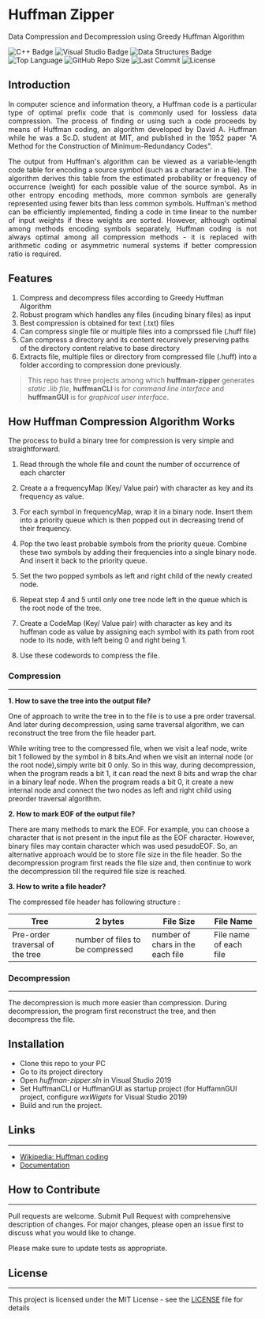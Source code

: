 # Huffman Zipper

Data Compression and Decompression using Greedy Huffman Algorithm

![C++ Badge](https://img.shields.io/static/v1?label=C%2B%2B+&message=17&style=flat-square&logo=C%2B%2B&color=blue&labelColor=03599d)
![Visual Studio Badge](https://img.shields.io/static/v1?label=Visual+Studio&message=2019&style=flat-square&logo=visual+studio&color=grey&labelColor=5d2c92)
![Data Structures Badge](https://img.shields.io/static/v1?label=Data+Structures&message=Algorithm&style=flat-square&color=red&labelColor=007acc)
![Top Language](https://img.shields.io/github/languages/top/ashish-lamsal/huffman-zipper?style=flat-square)
![GitHub Repo Size](https://img.shields.io/github/repo-size/ashish-lamsal/huffman-zipper?style=flat-square&logo=GitHub)
![Last Commit](https://img.shields.io/github/last-commit/ashish-lamsal/huffman-zipper?style=flat-square)
![License](https://img.shields.io/github/license/ashish-lamsal/huffman-zipper?style=flat-square)

## Introduction

<p align ="justify">In computer science and information theory, a Huffman code is a particular type of optimal prefix code that is commonly used for lossless data compression. The process of finding or using such a code proceeds by means of Huffman coding, an algorithm developed by David A. Huffman while he was a Sc.D. student at MIT, and published in the 1952 paper "A Method for the Construction of Minimum-Redundancy Codes".</p>

<p align ="justify">The output from Huffman's algorithm can be viewed as a variable-length code table for encoding a source symbol (such as a character in a file). The algorithm derives this table from the estimated probability or frequency of occurrence (weight) for each possible value of the source symbol. As in other entropy encoding methods, more common symbols are generally represented using fewer bits than less common symbols. Huffman's method can be efficiently implemented, finding a code in time linear to the number of input weights if these weights are sorted. However, although optimal among methods encoding symbols separately, Huffman coding is not always optimal among all compression methods - it is replaced with arithmetic coding or asymmetric numeral systems if better compression ratio is required.

## Features

1. Compress and decompress files according to Greedy Huffman Algorithm
2. Robust program which handles any files (incuding binary files) as input
3. Best compression is obtained for text (.txt) files
4. Can compress single file or multiple files into a comprssed file (.huff file)
5. Can compress a directory and its content recursively preserving paths of the directory content relative to base directory
6. Extracts file, multiple files or directory from compressed file (.huff) into a folder according to compression done previously.

> This repo has three projects among which **huffman-zipper** generates *static .lib file*, **huffmanCLI** is for *command line interface* and **huffmanGUI** is for *graphical user interface*.

## How Huffman Compression Algorithm Works

The process to build a binary tree for compression is very simple and straightforward.

1. Read through the whole file and count the number of occurrence of each charcter

2. Create a a frequencyMap (Key/ Value pair) with character as key and its frequency as value.

3. For each symbol in frequencyMap, wrap it in a binary node. Insert them into a priority queue which is then popped out in decreasing trend of their frequency.

4. Pop the two least probable symbols from the priority queue. Combine these two symbols by adding their frequencies into a single binary node. And insert it back to the priority queue.

5. Set the two popped symbols as left and right child of the newly created node.

6. Repeat step 4 and 5 until only one tree node left in the queue which is the root node of the tree.

7. Create a CodeMap (Key/ Value pair) with character as key and its huffman code as value by assigning each symbol with its path from root node to its node, with left being 0 and right being 1.

8. Use these codewords to compress the file.

### Compression

___

**1. How to save the tree into the output file?**

One of approach to write the tree in to the file is to use a pre order traversal. And later during decompression, using same traversal algorithm, we can reconstruct the tree from the file header part.

While writing tree to the compressed file, when we visit a leaf node, write bit 1 followed by the symbol in 8 bits.And when we visit an internal node (or the root node),simply write bit 0 only. So in this way, during decompression, when the program reads a bit 1, it can read the next 8 bits and wrap the char in a binary leaf node. When the program reads a bit 0, it create a new internal node and connect the two nodes as left and right child using preorder traversal algorithm.

**2. How to mark EOF of the output file?**

There are many methods to mark the EOF. For example, you can choose a character that is not present in the input file as the EOF character. However, binary files may contain character which was used pesudoEOF. So, an alternative approach would be to store file size in the file header. So the decompression program first reads the file size and, then continue to work the decompression till the required file size is reached.

**3. How to write a file header?**

The compressed file header has following structure :

| Tree    | 2 bytes   | File Size |  File Name
-------   | --------  | ------    |  -----
| Pre-order traversal of the tree | number of files to be compressed | number of chars in the each file | File name of each file

### Decompression

___

The decompression is much more easier than compression. During decompression, the program first reconstruct the tree, and then decompress the file.

## Installation

- Clone this repo to your PC
- Go to its project directory
- Open *huffman-zipper.sln* in Visual Studio 2019
- Set HuffmanCLI or HuffmanGUI as startup project (for HuffamnGUI project, configure *wxWigets* for Visual Studio 2019)
- Build and run the project.

## Links

___

- [Wikipedia: Huffman coding](https://en.wikipedia.org/wiki/Huffman_coding)
- [Documentation]()

## How to Contribute

___

Pull requests are welcome. Submit Pull Request with comprehensive description of changes. For major changes, please open an issue first to discuss what you would like to change.

Please make sure to update tests as appropriate.

## License

___

This project is licensed under the MIT License - see the [LICENSE](LICENSE) file for details

